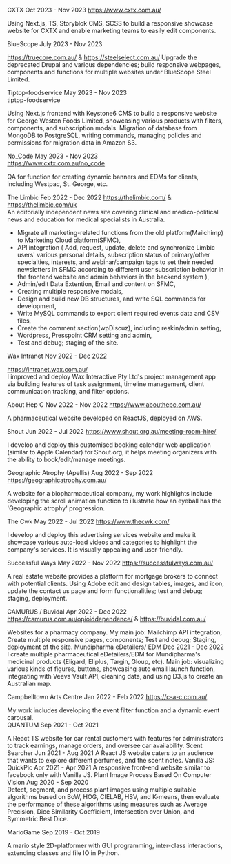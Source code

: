 CXTX 	  Oct 2023 - Nov 2023
https://www.cxtx.com.au/

Using Next.js, TS, Storyblok CMS, SCSS to build a responsive showcase website for CXTX and enable marketing teams to easily edit components.

BlueScope	  July 2023 - Nov 2023	

https://truecore.com.au/ & https://steelselect.com.au/
Upgrade the deprecated Drupal and various dependencies; build responsive webpages, components and functions for multiple websites under BlueScope Steel Limited.

Tiptop-foodservice 	  May 2023 - Nov 2023	
tiptop-foodservice

Using Next.js frontend with Keystone6 CMS to build a responsive website for George Weston Foods Limited, showcasing various products with filters, components, and subscription modals.
Migration of database from MongoDB to PostgreSQL, writing commands, managing policies and permissions for migration data in Amazon S3.

No_Code	  May 2023 - Nov 2023	
https://www.cxtx.com.au/no_code

QA for function for creating dynamic banners and EDMs for clients, including Westpac, St. George, etc.

The Limbic 	  Feb 2022 - Dec 2022
https://thelimbic.com/ & https://thelimbic.com/uk				 	                        
An editorially independent news site covering clinical and medico-political news and education for medical specialists in Australia. 
- Migrate all marketing-related functions from the old platform(Mailchimp) to Marketing Cloud platform(SFMC),
- API integration ( Add, request, update, delete and synchronize Limbic users' various personal details, subscription status of primary/other specialties, interests, and webinar/campaign tags to set their needed newsletters in SFMC according to different user subscription behavior in the frontend website and admin behaviors in the backend system ),
- Admin/edit Data Extention, Email and content on SFMC,
- Creating multiple responsive modals,
- Design and build new DB structures, and write SQL commands for development,
- Write MySQL commands to export client required events data and CSV files,
- Create the comment section(wpDiscuz), including reskin/admin setting,
- Wordpress, Presspoint CRM setting and admin,
- Test and debug; staging of the site.
  
Wax Intranet	  Nov 2022 - Dec 2022

https://intranet.wax.com.au/	 				      	        
I improved and deploy Wax Interactive Pty Ltd's project management app via building features of task assignment, timeline management, client communication tracking, and filter options.

About Hep C	  Nov 2022 - Nov 2022
https://www.abouthepc.com.au/ 	 	

A pharmaceutical website developed on ReactJS, deployed on AWS.

Shout  	  Jun 2022 - Jul 2022
https://www.shout.org.au/meeting-room-hire/	 		

I develop and deploy this customised booking calendar web application (similar to Apple Calendar) for Shout.org, it helps meeting organizers with the ability to book/edit/manage meetings. 

Geographic Atrophy (Apellis)	  Aug 2022 - Sep 2022
https://geographicatrophy.com.au/	 			

A website for a biopharmaceutical company, my work highlights include developing the scroll animation function to illustrate how an eyeball has the 'Geographic atrophy' progression.

The Cwk  	  May 2022 - Jul 2022
https://www.thecwk.com/	 

I develop and deploy this advertising services website and make it showcase various auto-load videos and categories to highlight the company's services. It is visually appealing and user-friendly.

Successful Ways	  May 2022 - Nov 2022
https://successfulways.com.au/

A real estate website provides a platform for mortgage brokers to connect with potential clients. Using Adobe edit and design tables, images, and icon, update the contact us page and form functionalities; test and debug; staging, deployment.

CAMURUS / Buvidal	  Apr 2022 - Dec 2022
https://camurus.com.au/opioiddependence/ & https://buvidal.com.au/

Websites for a pharmacy company. My main job: Mailchimp API integration, Create multiple responsive pages, components; Test and debug; Staging, deployment of the site.
Mundipharma eDetailers/ EDM	Dec 2021 - Dec 2022
I create multiple pharmaceutical eDetailers/EDM for Mundipharma's medicinal products (Eligard, Eliplus, Targin, Gloup, etc). 
Main job: visualizing various kinds of figures, buttons, showcasing auto email launch function, integrating with Veeva Vault API, cleaning data, and using D3.js to create an Australian map.

Campbelltown Arts Centre	  Jan 2022 - Feb 2022
https://c-a-c.com.au/

My work includes developing the event filter function and a dynamic event carousal.			           
QUANTUM	  Sep 2021 - Oct 2021

A React TS website for car rental customers with features for administrators to track earnings, manage orders, and oversee car availability.
Scent Searcher	  Jun 2021 - Aug 2021	 A React JS website caters to an audience that wants to explore different perfumes, and the scent notes.
Vanilla JS: QuickPic	  Apr 2021 - Apr 2021
A responsive front-end website similar to facebook only with Vanilla JS.
Plant Image Process Based On Computer Vision	  Aug 2020 - Sep 2020        
Detect, segment, and process plant images using multiple suitable algorithms based on BoW, HOG, CIELAB, HSV, and K-means, then evaluate the performance of these algorithms using measures such as Average Precision, Dice Similarity Coefficient, Intersection over Union, and Symmetric Best Dice.

MarioGame	  Sep 2019 - Oct 2019

A mario style 2D-platformer with GUI programming, inter-class interactions, extending classes and file IO in Python.
